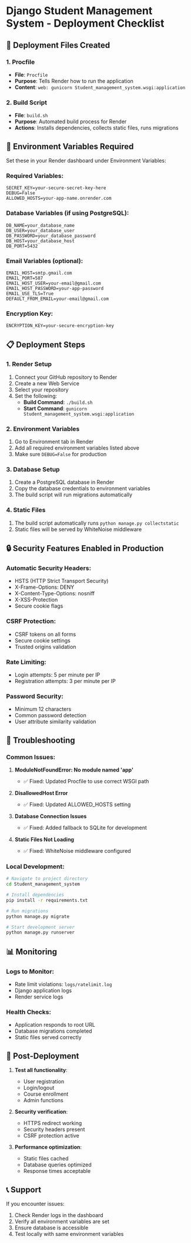 # Django Student Management System - Deployment Checklist

## 🚀 Deployment Files Created

### 1. Procfile
- **File**: `Procfile`
- **Purpose**: Tells Render how to run the application
- **Content**: `web: gunicorn Student_management_system.wsgi:application`

### 2. Build Script
- **File**: `build.sh`
- **Purpose**: Automated build process for Render
- **Actions**: Installs dependencies, collects static files, runs migrations

## 🔧 Environment Variables Required

Set these in your Render dashboard under Environment Variables:

### Required Variables:
```
SECRET_KEY=your-secure-secret-key-here
DEBUG=False
ALLOWED_HOSTS=your-app-name.onrender.com
```

### Database Variables (if using PostgreSQL):
```
DB_NAME=your_database_name
DB_USER=your_database_user
DB_PASSWORD=your_database_password
DB_HOST=your_database_host
DB_PORT=5432
```

### Email Variables (optional):
```
EMAIL_HOST=smtp.gmail.com
EMAIL_PORT=587
EMAIL_HOST_USER=your-email@gmail.com
EMAIL_HOST_PASSWORD=your-app-password
EMAIL_USE_TLS=True
DEFAULT_FROM_EMAIL=your-email@gmail.com
```

### Encryption Key:
```
ENCRYPTION_KEY=your-secure-encryption-key
```

## 📋 Deployment Steps

### 1. Render Setup
1. Connect your GitHub repository to Render
2. Create a new Web Service
3. Select your repository
4. Set the following:
   - **Build Command**: `./build.sh`
   - **Start Command**: `gunicorn Student_management_system.wsgi:application`

### 2. Environment Variables
1. Go to Environment tab in Render
2. Add all required environment variables listed above
3. Make sure `DEBUG=False` for production

### 3. Database Setup
1. Create a PostgreSQL database in Render
2. Copy the database credentials to environment variables
3. The build script will run migrations automatically

### 4. Static Files
1. The build script automatically runs `python manage.py collectstatic`
2. Static files will be served by WhiteNoise middleware

## 🔒 Security Features Enabled in Production

### Automatic Security Headers:
- HSTS (HTTP Strict Transport Security)
- X-Frame-Options: DENY
- X-Content-Type-Options: nosniff
- X-XSS-Protection
- Secure cookie flags

### CSRF Protection:
- CSRF tokens on all forms
- Secure cookie settings
- Trusted origins validation

### Rate Limiting:
- Login attempts: 5 per minute per IP
- Registration attempts: 3 per minute per IP

### Password Security:
- Minimum 12 characters
- Common password detection
- User attribute similarity validation

## 🐛 Troubleshooting

### Common Issues:

1. **ModuleNotFoundError: No module named 'app'**
   - ✅ Fixed: Updated Procfile to use correct WSGI path

2. **DisallowedHost Error**
   - ✅ Fixed: Updated ALLOWED_HOSTS setting

3. **Database Connection Issues**
   - ✅ Fixed: Added fallback to SQLite for development

4. **Static Files Not Loading**
   - ✅ Fixed: WhiteNoise middleware configured

### Local Development:
```bash
# Navigate to project directory
cd Student_management_system

# Install dependencies
pip install -r requirements.txt

# Run migrations
python manage.py migrate

# Start development server
python manage.py runserver
```

## 📊 Monitoring

### Logs to Monitor:
- Rate limit violations: `logs/ratelimit.log`
- Django application logs
- Render service logs

### Health Checks:
- Application responds to root URL
- Database migrations completed
- Static files served correctly

## 🔄 Post-Deployment

1. **Test all functionality**:
   - User registration
   - Login/logout
   - Course enrollment
   - Admin functions

2. **Security verification**:
   - HTTPS redirect working
   - Security headers present
   - CSRF protection active

3. **Performance optimization**:
   - Static files cached
   - Database queries optimized
   - Response times acceptable

## 📞 Support

If you encounter issues:
1. Check Render logs in the dashboard
2. Verify all environment variables are set
3. Ensure database is accessible
4. Test locally with same environment variables 